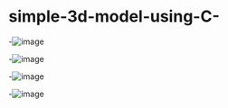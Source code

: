 # simple-3d-model-using-C-

-![image](https://user-images.githubusercontent.com/83949402/117648208-3b1a8c00-b18e-11eb-9da8-0e6687c0374d.png)

-![image](https://user-images.githubusercontent.com/83949402/117648252-4a013e80-b18e-11eb-814b-1f0f4e9f9628.png)

-![image](https://user-images.githubusercontent.com/83949402/117648304-5a191e00-b18e-11eb-8837-03e5431f1ae3.png)

-![image](https://user-images.githubusercontent.com/83949402/117648349-6604e000-b18e-11eb-8f6f-dde8e275bf2c.png)
